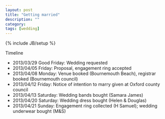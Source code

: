 ```yaml
---
layout: post
title: "Getting married"
description: ""
category: 
tags: [wedding]
---
```

{% include JB/setup %}

Timeline

 * 2013/03/29 Good Friday: Wedding requested
 * 2013/04/05 Friday: Proposal, engagement ring accepted
 * 2013/04/08 Monday: Venue booked (Bournemouth Beach), registrar booked
 (Bournemouth council)
 * 2013/04/12 Friday: Notice of intention to marry given at Oxford county council
 * 2013/04/13 Saturday: Wedding bands bought (Samara James)
 * 2013/04/20 Saturday: Wedding dress bought (Helen & Douglas)
 * 2013/04/21 Sunday: Engagement ring collected (H Samuel); wedding underwear bought (M&S)
